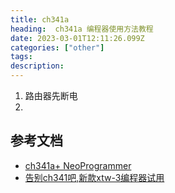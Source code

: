 ```yaml
---
title: ch341a
heading:  ch341a 编程器使用方法教程
date: 2023-03-01T12:11:26.099Z
categories: ["other"]
tags: 
description:  
---
```


1. 路由器先断电
2. 



## 参考文档
- [ch341a+ NeoProgrammer](https://www.bilibili.com/video/BV1LP411L7QF/?spm_id_from=333.337.search-card.all.click&vd_source=a5a0da63345a36acb4d6179637e1fcb6)
- [告别ch341吧,新款xtw-3编程器试用](https://www.bilibili.com/video/BV1tg411z7fS/?spm_id_from=333.788.recommend_more_video.-1&vd_source=a5a0da63345a36acb4d6179637e1fcb6)
